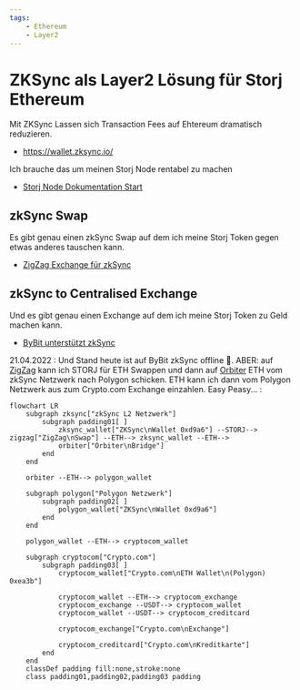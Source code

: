 ```yaml
---
tags:
    - Ethereum
    - Layer2
---
```



# ZKSync als Layer2 Lösung für Storj Ethereum

Mit ZKSync Lassen sich Transaction Fees auf Ehtereum dramatisch reduzieren.

- <https://wallet.zksync.io/>

Ich brauche das um meinen Storj Node rentabel zu machen

- [Storj Node Dokumentation Start](https://docs.storj.io/node/)

## zkSync Swap

Es gibt genau einen zkSync Swap auf dem ich meine Storj Token gegen etwas anderes tauschen kann.

- [ZigZag Exchange für zkSync](https://trade.zigzag.exchange/?market=STORJ-ETH&network=zksync)

## zkSync to Centralised Exchange

Und es gibt genau einen Exchange auf dem ich meine Storj Token zu Geld machen kann.

- [ByBit unterstützt zkSync](https://www.bybit.com/)

21.04.2022 : Und Stand heute ist auf ByBit zkSync offline 🤣. ABER: auf [ZigZag](https://trade.zigzag.exchange/?market=STORJ-ETH&network=zksync) kann ich STORJ für ETH Swappen und dann auf [Orbiter](https://www.orbiter.finance/?source=ZkSync&dest=Polygon) ETH vom zkSync Netzwerk nach Polygon schicken. ETH kann ich dann vom Polygon Netzwerk aus zum Crypto.com Exchange einzahlen. Easy Peasy... :

```mermaid
flowchart LR
    subgraph zksync["zkSync L2 Netzwerk"]
        subgraph padding01[ ]
            zksync_wallet["ZKSync\nWallet 0xd9a6"] --STORJ--> zigzag["ZigZag\nSwap"] --ETH--> zksync_wallet --ETH--> 
            orbiter["Orbiter\nBridge"]
        end
    end

    orbiter --ETH--> polygon_wallet

    subgraph polygon["Polygon Netzwerk"]
        subgraph padding02[ ]
            polygon_wallet["ZKSync\nWallet 0xd9a6"]
        end
    end

    polygon_wallet --ETH--> cryptocom_wallet

    subgraph cryptocom["Crypto.com"]
        subgraph padding03[ ]
            cryptocom_wallet["Crypto.com\nETH Wallet\n(Polygon) 0xea3b"]

            cryptocom_wallet --ETH--> cryptocom_exchange
            cryptocom_exchange --USDT--> cryptocom_wallet
            cryptocom_wallet --USDT--> cryptocom_creditcard

            cryptocom_exchange["Crypto.com\nExchange"]

            cryptocom_creditcard["Crypto.com\nKreditkarte"]
        end
    end
    classDef padding fill:none,stroke:none
    class padding01,padding02,padding03 padding
```